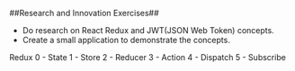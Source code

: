 
##Research and Innovation Exercises##

- Do research on React Redux and JWT(JSON Web Token) concepts.
- Create a small application to demonstrate the concepts.

Redux
0 - State
1 - Store
2 - Reducer
3 - Action
4 - Dispatch
5 - Subscribe

